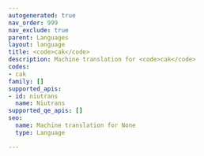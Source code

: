 ```yaml
---
autogenerated: true
nav_order: 999
nav_exclude: true
parent: Languages
layout: language
title: <code>cak</code>
description: Machine translation for <code>cak</code>
codes:
- cak
family: []
supported_apis:
- id: niutrans
  name: Niutrans
supported_qe_apis: []
seo:
  name: Machine translation for None
  type: Language

---
```


